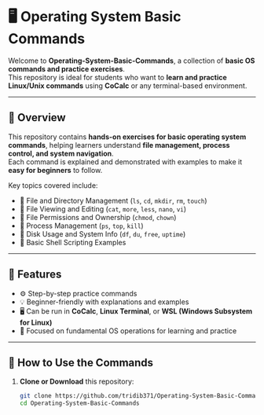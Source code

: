 # 🖥️ Operating System Basic Commands

Welcome to **Operating-System-Basic-Commands**, a collection of **basic OS commands and practice exercises**.  
This repository is ideal for students who want to **learn and practice Linux/Unix commands** using **CoCalc** or any terminal-based environment.

---

## 📘 Overview

This repository contains **hands-on exercises for basic operating system commands**, helping learners understand **file management, process control, and system navigation**.  
Each command is explained and demonstrated with examples to make it **easy for beginners** to follow.

Key topics covered include:

- 🔹 File and Directory Management (`ls`, `cd`, `mkdir`, `rm`, `touch`)  
- 🔹 File Viewing and Editing (`cat`, `more`, `less`, `nano`, `vi`)  
- 🔹 File Permissions and Ownership (`chmod`, `chown`)  
- 🔹 Process Management (`ps`, `top`, `kill`)  
- 🔹 Disk Usage and System Info (`df`, `du`, `free`, `uptime`)  
- 🔹 Basic Shell Scripting Examples  

---

## 🧩 Features

- ⚙️ Step-by-step practice commands  
- 💡 Beginner-friendly with explanations and examples  
- 🖥️ Can be run in **CoCalc**, **Linux Terminal**, or **WSL (Windows Subsystem for Linux)**  
- 🧱 Focused on fundamental OS operations for learning and practice  

---

## 🧰 How to Use the Commands

1. **Clone or Download** this repository:
   ```bash
   git clone https://github.com/tridib371/Operating-System-Basic-Commands.git
   cd Operating-System-Basic-Commands
